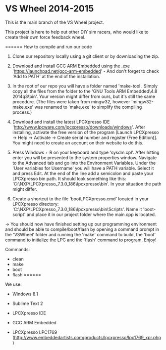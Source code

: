 VS Wheel 2014-2015
=======
This is the main branch of the VS Wheel project.

This project is here to help out other DIY sim racers, who would like to create their own force feedback wheel.

======
How to compile and run our code

1) Clone our repository locally using a git client or by downloading the zip.

2) Download and install GCC ARM Embedded using the .exe 'https://launchpad.net/gcc-arm-embedded' - And don't forget to check 'Add to PATH' at the end of the installation.

3) In the root of our repo you will have a folder named 'make-tool'. Simply copy all the files from the folder to the 'GNU Tools ARM Embedded\4.8 2014q3\bin'. Your version might differ from ours, but it's still the same procedure. (The files were taken from mingw32, however 'mingw32-make.exe' was renamed to 'make.exe' to simplify the compiling process.)

4) Download and install the latest LPCXpresso IDE 'http://www.lpcware.com/lpcxpresso/downloads/windows'. After installing, activate the free version of the program [Launch LPCXpresso -> Help -> Activate -> Create serial number and register (Free Edition)]. You might need to create an account on their website to do this.

5) Press Windows + R on your keyboard and type 'sysdm.cpl'. After hitting enter you will be presented to the system properties window. Navigate to the Advanced tab and go into the Environment Variables. Under the 'User variables for Username' you will have a PATH variable. Select it and press Edit. At the end of the line add a semicolon and paste your LPCXpresso bin path. It should look something like this: 'C:\NXP\LPCXpresso_7.3.0_186\lpcxpresso\bin'. In your situation the path might differ.

6) Create a shortcut to the file 'bootLPCXpresso.cmd' located in your LPCXpresso directory: 'C:\NXP\LPCXpresso_7.3.0_186\lpcxpresso\bin\Scripts'. Name it 'boot-script' and place it in our project folder where the main.cpp is located.

-> You should now have finished setting up our programming environment and should be able to compile/boot/flash by opening a command prompt in the 'VSWheel' folder and running the 'make' command to build, the 'boot' command to initialize the LPC and the 'flash' command to program. Enjoy!

Commands:
- clean
- make
- boot
- flash
======

We use:
- Windows 8.1
- Sublime Text 2
- LPCXpresso IDE
- GCC ARM Embedded

- LPCXpresso LPC1769 (http://www.embeddedartists.com/products/lpcxpresso/lpc1769_xpr.php)